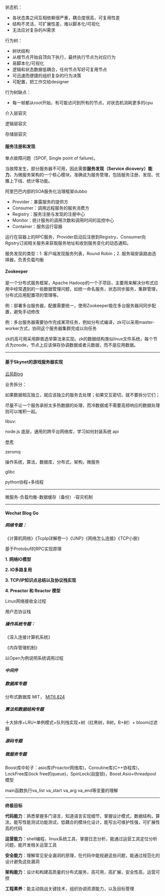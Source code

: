 状态机：

- 各状态类之间互相依赖很严重，耦合度很高，可复用性差
- 结构不灵活，可扩展性差，难以脚本化/可视化
- 无法应对复杂的AI需求

行为树：

- 树状结构
- 从根节点开始自顶向下执行，最终执行节点为对应行为
- 易脚本化/可视化
- 逻辑和状态数据低耦合，任何节点写好可复用节点
- 可迅速而便捷的组织复杂的行为决策
- 可配置，把工作交给designer

行为树缺点：

- 每一帧都从root开始，有可能访问到所有的节点，对状态机消耗更多的cpu



介入层容灾

逻辑层容灾

存储层容灾



#### 服务注册和发现

单点故障问题（SPOF, Single point of failure)。

当故障发生，部分服务器不可用，因此需要**服务发现（Service dicovery）能力**，为微服务架构的一个核心模块，准确说为服务管理，包括服务注册、发现、优雅上下线、统计等功能。

阿里巴巴内部的SOA服务化治理框架dubbo

- Provider：暴露服务的提供方
- Consumer：调用远程服务的服务消费方
- Registry：服务注册与发现的注册中心
- Monitor：统计服务的调用次数和调用时间的监控中心
- Container：服务运行容器

运行在容器上的RPC服务，Provider启动后注册到Registry，Consumer向Rgistry订阅相关服务来获取服务地址和收到服务变化的动态通知。

服务发现的类型：1. 客户端发现服务列表，Round Robin；2. 服务端安装路由选择器，负责负载均衡



#### Zookeeper

是一个分布式服务框架，Apache Hadoop的一个子项目，主要用来解决分布式应用中经常遇到的一些数据管理问题，如统一命名服务，状态同步服务，集群管理，分布式应用配置项的管理等。

例：部署多台服务器，配置需要统一，使用Zookeeper能在多台服务器间同步配置，避免手动修改

例：多台服务器需要协作完成某项任务，例如分布式编译，zk可以采用master-worker方式，协同这个服务器集群完成以向任务

zk的高可用采用群兽选举算法来实现。zk的数据结构类似linux文件系统，每个节点为znode，节点上应该保存协调数据或者元数据，而不是应用数据。







---



#### 基于Skynet的游戏服务器实现

[云风Blog](https://blog.codingnow.com/2015/04/skynet_mmo.html)

业务拆分：

如果数据相互独立，就应该独立的服务去处理；如果交互密切，就不要拆分它们；

尽量不让一个服务承担太多热数据的处理，而冷数据或不需要高频响应的数据处理则可以堆积一起。



libuv:

node.js 底层，通用的跨平台网络库，学习如何封装系统 api

[参考](https://nikhilm.github.io/uvbook/)

zeromq

操作系统，算法，数据库，分布式，架构，微服务

glibc

python协程+多线程

---



微服务-负载均衡-数据缓存（备份）-容灾机制

---

#### Wechat Blog Go

##### 网络专题：

《计算机网络》《TcpIp详解卷一》《UNP》《网络怎么连接》《TCP小册》

基于Protobuf的RPC实现原理

**1. 网络IO模型**

**2. IO多路复用**

**3. TCP/IP知识点总结以及协议栈实现**

**4. Preactor 和 Reactor 模型**

Linux网络接收全过程

用户态协议栈



##### 操作系统专题：

《深入连接计算机系统》

《内存管理机制》

以Open为例说明系统调用过程  



##### 中间件

##### 数据库专题

分布式数据库 MIT， [MIT6.824](https://zhuanlan.zhihu.com/p/110168818)

##### 算法和数据结构专题

十大排序+LRU+单例模式+队列栈实现+树（红黑树，B树，B+树）+ bloom过滤器



##### 源码专题

##### 微服务专题



Boost库中轮子：asio库(Proactor网络库)，Coroutine库(C++协程库)，LockFree库(lock free的queue)，SpinLock(自旋锁)，Boost.Asio+threadpool 模型

main函数执行va_list va_start va_arg va_end等变量的理解

---



**终极目标**

**代码能力**：熟悉掌握多门语言，知道语言实现细节，掌握设计模式，数据结构，算法，能写性能测试功能测试，低耦合的模块化设计，能写出可维护性强，可扩展性高的代码

**运营能力**：shell编程，linux系统工具，掌握日志分析，能通过运营工具定位分析问题，能开发相关运营工具

**安全能力**：理解常见安全漏洞的原理，在代码中能规避这些问题，能通过规范化的设计避免这些漏洞

**架构能力**：设计和构建高质量的分布式服务，高可用，高扩展，安全性高，运营可控

**工程素养**：能主动挑战关键技术，组织协调资源能力，以及目标管理





























